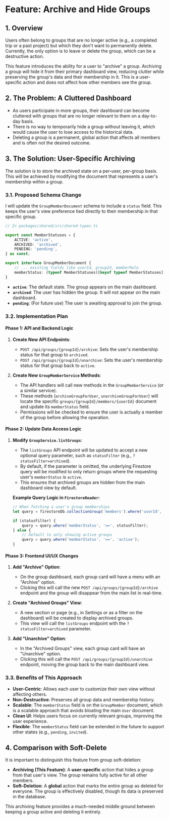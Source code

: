 # Feature: Archive and Hide Groups

## 1. Overview

Users often belong to groups that are no longer active (e.g., a completed trip or a past project) but which they don't want to permanently delete. Currently, the only option is to leave or delete the group, which can be a destructive action.

This feature introduces the ability for a user to "archive" a group. Archiving a group will hide it from their primary dashboard view, reducing clutter while preserving the group's data and their membership in it. This is a user-specific action and does not affect how other members see the group.

## 2. The Problem: A Cluttered Dashboard

- As users participate in more groups, their dashboard can become cluttered with groups that are no longer relevant to them on a day-to-day basis.
- There is no way to temporarily hide a group without leaving it, which would cause the user to lose access to the historical data.
- Deleting a group is a permanent, global action that affects all members and is often not the desired outcome.

## 3. The Solution: User-Specific Archiving

The solution is to store the archived state on a per-user, per-group basis. This will be achieved by modifying the document that represents a user's membership within a group.

### 3.1. Proposed Schema Change

I will update the `GroupMemberDocument` schema to include a `status` field. This keeps the user's view preference tied directly to their membership in that specific group.

```typescript
// In packages/shared/src/shared-types.ts

export const MemberStatuses = {
    ACTIVE: 'active',
    ARCHIVED: 'archived',
    PENDING: 'pending',
} as const;

export interface GroupMemberDocument {
    // ... existing fields like userId, groupId, memberRole
    memberStatus: (typeof MemberStatuses)[keyof typeof MemberStatuses]; // 'active', 'archived', or 'pending'
}
```

- **`active`**: The default state. The group appears on the main dashboard.
- **`archived`**: The user has hidden the group. It will not appear on the main dashboard.
- **`pending`**: (For future use) The user is awaiting approval to join the group.

### 3.2. Implementation Plan

#### Phase 1: API and Backend Logic

1.  **Create New API Endpoints**:
    - `POST /api/groups/{groupId}/archive`: Sets the user's membership status for that group to `archived`.
    - `POST /api/groups/{groupId}/unarchive`: Sets the user's membership status for that group back to `active`.

2.  **Create New `GroupMemberService` Methods**:
    - The API handlers will call new methods in the `GroupMemberService` (or a similar service).
    - These methods (`archiveGroupForUser`, `unarchiveGroupForUser`) will locate the specific `groups/{groupId}/members/{userId}` document and update its `memberStatus` field.
    - Permissions will be checked to ensure the user is actually a member of the group before allowing the operation.

#### Phase 2: Update Data Access Logic

1.  **Modify `GroupService.listGroups`**:
    - The `listGroups` API endpoint will be updated to accept a new optional query parameter, such as `statusFilter` (e.g., `?statusFilter=archived`).
    - By default, if the parameter is omitted, the underlying Firestore query will be modified to only return groups where the requesting user's `memberStatus` is `active`.
    - This ensures that archived groups are hidden from the main dashboard view by default.

    **Example Query Logic in `FirestoreReader`:**

    ```typescript
    // When fetching a user's group memberships
    let query = firestoreDb.collectionGroup('members').where('userId', '==', userId);

    if (statusFilter) {
        query = query.where('memberStatus', '==', statusFilter);
    } else {
        // Default to only showing active groups
        query = query.where('memberStatus', '==', 'active');
    }
    ```

#### Phase 3: Frontend UI/UX Changes

1.  **Add "Archive" Option**:
    - On the group dashboard, each group card will have a menu with an "Archive" option.
    - Clicking this will call the new `POST /api/groups/{groupId}/archive` endpoint and the group will disappear from the main list in real-time.

2.  **Create "Archived Groups" View**:
    - A new section or page (e.g., in Settings or as a filter on the dashboard) will be created to display archived groups.
    - This view will call the `listGroups` endpoint with the `?statusFilter=archived` parameter.

3.  **Add "Unarchive" Option**:
    - In the "Archived Groups" view, each group card will have an "Unarchive" option.
    - Clicking this will call the `POST /api/groups/{groupId}/unarchive` endpoint, moving the group back to the main dashboard view.

### 3.3. Benefits of This Approach

- **User-Centric**: Allows each user to customize their own view without affecting others.
- **Non-Destructive**: Preserves all group data and membership history.
- **Scalable**: The `memberStatus` field is on the `GroupMember` document, which is a scalable approach that avoids bloating the main `User` document.
- **Clean UI**: Helps users focus on currently relevant groups, improving the user experience.
- **Flexible**: The `memberStatus` field can be extended in the future to support other states (e.g., `pending`, `invited`).

## 4. Comparison with Soft-Delete

It is important to distinguish this feature from group soft-deletion:

- **Archiving (This Feature)**: A **user-specific** action that hides a group from that user's view. The group remains fully active for all other members.
- **Soft-Deletion**: A **global** action that marks the entire group as deleted for everyone. The group is effectively disabled, though its data is preserved in the database.

This archiving feature provides a much-needed middle ground between keeping a group active and deleting it entirely.
